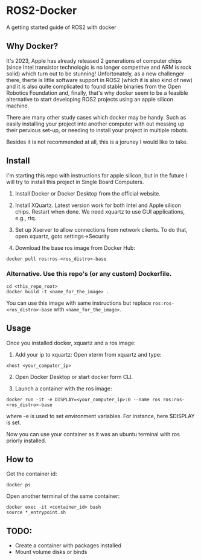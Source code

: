 # ROS2-Docker
A getting started guide of ROS2 with docker


## Why Docker?
It's 2023, Apple has already released 2 generations of computer chips (since Intel transistor technologic is no longer competitve and ARM is rock solid) which turn out to be stunning! Unfortonately, as a new challenger there, therte is little software support in ROS2 (which it is also kind of new) and it is also quite complicated to found stable binaries from the Open Robotics Foundation and, finally, that's why docker seem to be a feasible alternative to start developing ROS2 projects using an apple silicon machine.

There are many other study cases which docker may be handy. Such as easily installing your project into another computer with out messing up their pervious set-up, or needing to install your project in multiple robots.


Besides it is not recommended at all, this is a joruney I would like to take.

## Install
I'm starting this repo with instructions for apple silicon, but in the future I will try to install this project in Single Board Computers.

1. Install Docker or Docker Desktop from the official website.

2. Install XQuartz. Latest version work for both Intel and Apple silicon chips. Restart when done. We need xquartz to use GUI applications, e.g., rtq.

3. Set up Xserver to allow connections from network clients. To do that, open xquartz, goto settings->Security

3. Download the base ros image from Docker Hub:
```shell
docker pull ros:ros-<ros_distro>-base
```

### Alternative. Use this repo's (or any custom) Dockerfile.
```shell
cd <this_repo_root>
docker build -t <name_for_the_image> .  
```

You can use this image with same instructions but replace `ros:ros-<ros_distro>-base` with `<name_for_the_image>`.


## Usage
Once you installed docker, xquartz and a ros image:

1. Add your ip to xquartz: Open xterm from xquartz and type:
```shell
xhost <your_computer_ip>
```

2. Open Docker Desktop or start docker form CLI.

3. Launch a container with the ros image:
```shell
docker run -it -e DISPLAY=<your_computer_ip>:0 --name ros ros:ros-<ros_distro>-base
```
where -e is used to set environment variables. For instance, here $DISPLAY is set.

Now you can use your container as it was an ubuntu terminal with ros priorly installed.

## How to
Get the container id:
```shell
docker ps
```


Open another terminal of the same container:
```shell
docker exec -it <container_id> bash
source *_entrypoint.sh
```

## TODO:
- Create a container with packages installed
- Mount volume disks or binds
